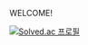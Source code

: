 WELCOME!


[![Solved.ac 프로필](http://mazassumnida.wtf/api/v2/generate_badge?boj=JuHwaang)](https://solved.ac/JuHwaang)
